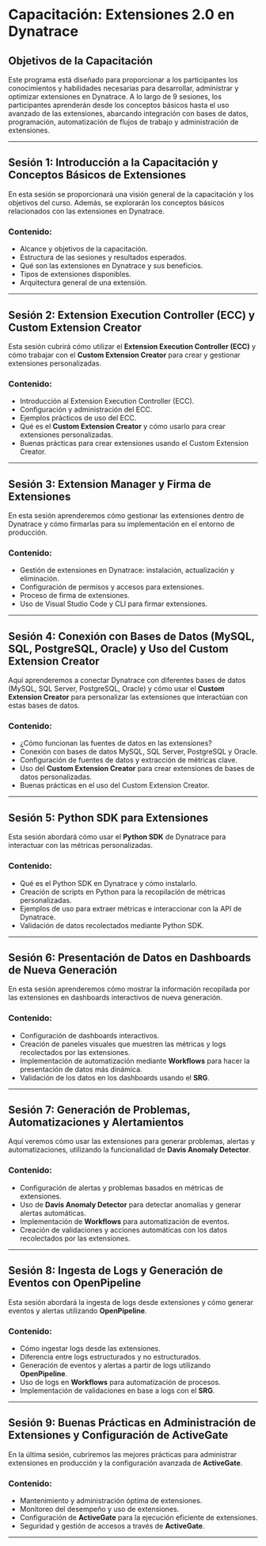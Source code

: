 # Capacitación: Extensiones 2.0 en Dynatrace

## Objetivos de la Capacitación
Este programa está diseñado para proporcionar a los participantes los conocimientos y habilidades necesarias para desarrollar, administrar y optimizar extensiones en Dynatrace. A lo largo de 9 sesiones, los participantes aprenderán desde los conceptos básicos hasta el uso avanzado de las extensiones, abarcando integración con bases de datos, programación, automatización de flujos de trabajo y administración de extensiones.

---

## **Sesión 1: Introducción a la Capacitación y Conceptos Básicos de Extensiones**
En esta sesión se proporcionará una visión general de la capacitación y los objetivos del curso. Además, se explorarán los conceptos básicos relacionados con las extensiones en Dynatrace.

### Contenido:
- Alcance y objetivos de la capacitación.
- Estructura de las sesiones y resultados esperados.
- Qué son las extensiones en Dynatrace y sus beneficios.
- Tipos de extensiones disponibles.
- Arquitectura general de una extensión.
  
---

## **Sesión 2: Extension Execution Controller (ECC) y Custom Extension Creator**
Esta sesión cubrirá cómo utilizar el **Extension Execution Controller (ECC)** y cómo trabajar con el **Custom Extension Creator** para crear y gestionar extensiones personalizadas.

### Contenido:
- Introducción al Extension Execution Controller (ECC).
- Configuración y administración del ECC.
- Ejemplos prácticos de uso del ECC.
- Qué es el **Custom Extension Creator** y cómo usarlo para crear extensiones personalizadas.
- Buenas prácticas para crear extensiones usando el Custom Extension Creator.

---

## **Sesión 3: Extension Manager y Firma de Extensiones**
En esta sesión aprenderemos cómo gestionar las extensiones dentro de Dynatrace y cómo firmarlas para su implementación en el entorno de producción.

### Contenido:
- Gestión de extensiones en Dynatrace: instalación, actualización y eliminación.
- Configuración de permisos y accesos para extensiones.
- Proceso de firma de extensiones.
- Uso de Visual Studio Code y CLI para firmar extensiones.

---

## **Sesión 4: Conexión con Bases de Datos (MySQL, SQL, PostgreSQL, Oracle) y Uso del Custom Extension Creator**
Aquí aprenderemos a conectar Dynatrace con diferentes bases de datos (MySQL, SQL Server, PostgreSQL, Oracle) y cómo usar el **Custom Extension Creator** para personalizar las extensiones que interactúan con estas bases de datos.

### Contenido:
- ¿Cómo funcionan las fuentes de datos en las extensiones?
- Conexión con bases de datos MySQL, SQL Server, PostgreSQL y Oracle.
- Configuración de fuentes de datos y extracción de métricas clave.
- Uso del **Custom Extension Creator** para crear extensiones de bases de datos personalizadas.
- Buenas prácticas en el uso del Custom Extension Creator.

---

## **Sesión 5: Python SDK para Extensiones**
Esta sesión abordará cómo usar el **Python SDK** de Dynatrace para interactuar con las métricas personalizadas.

### Contenido:
- Qué es el Python SDK en Dynatrace y cómo instalarlo.
- Creación de scripts en Python para la recopilación de métricas personalizadas.
- Ejemplos de uso para extraer métricas e interaccionar con la API de Dynatrace.
- Validación de datos recolectados mediante Python SDK.

---

## **Sesión 6: Presentación de Datos en Dashboards de Nueva Generación**
En esta sesión aprenderemos cómo mostrar la información recopilada por las extensiones en dashboards interactivos de nueva generación.

### Contenido:
- Configuración de dashboards interactivos.
- Creación de paneles visuales que muestren las métricas y logs recolectados por las extensiones.
- Implementación de automatización mediante **Workflows** para hacer la presentación de datos más dinámica.
- Validación de los datos en los dashboards usando el **SRG**.

---

## **Sesión 7: Generación de Problemas, Automatizaciones y Alertamientos**
Aquí veremos cómo usar las extensiones para generar problemas, alertas y automatizaciones, utilizando la funcionalidad de **Davis Anomaly Detector**.

### Contenido:
- Configuración de alertas y problemas basados en métricas de extensiones.
- Uso de **Davis Anomaly Detector** para detectar anomalías y generar alertas automáticas.
- Implementación de **Workflows** para automatización de eventos.
- Creación de validaciones y acciones automáticas con los datos recolectados por las extensiones.

---

## **Sesión 8: Ingesta de Logs y Generación de Eventos con OpenPipeline**
Esta sesión abordará la ingesta de logs desde extensiones y cómo generar eventos y alertas utilizando **OpenPipeline**.

### Contenido:
- Cómo ingestar logs desde las extensiones.
- Diferencia entre logs estructurados y no estructurados.
- Generación de eventos y alertas a partir de logs utilizando **OpenPipeline**.
- Uso de logs en **Workflows** para automatización de procesos.
- Implementación de validaciones en base a logs con el **SRG**.

---

## **Sesión 9: Buenas Prácticas en Administración de Extensiones y Configuración de ActiveGate**
En la última sesión, cubriremos las mejores prácticas para administrar extensiones en producción y la configuración avanzada de **ActiveGate**.

### Contenido:
- Mantenimiento y administración óptima de extensiones.
- Monitoreo del desempeño y uso de extensiones.
- Configuración de **ActiveGate** para la ejecución eficiente de extensiones.
- Seguridad y gestión de accesos a través de **ActiveGate**.
  
---
